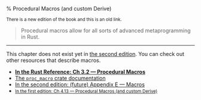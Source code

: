 % Procedural Macros (and custom Derive)

<small>There is a new edition of the book and this is an old link.</small>

> Procedural macros allow for all sorts of advanced metaprogramming in Rust.

---

This chapter does not exist yet in [the second edition][2].
You can check out other resources that describe macros.

* **[In the Rust Reference: Ch 3.2 — Procedural Macros][4]**
* [The `proc_macro` crate documentation][3]
* [In the second edition: (future) Appendix E — Macros][2]
* <small>[In the first edition: Ch 4.13 — Procedural Macros (and custom Derive)][1]</small>


[1]: first-edition/procedural-macros.html
[2]: second-edition/appendix-05-macros.html
[3]: ../stable/proc_macro/index.html
[4]: ../reference/procedural-macros.html